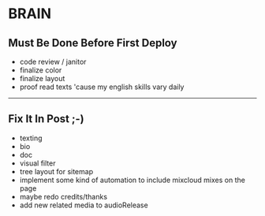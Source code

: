 # BRAIN

## Must Be Done Before First Deploy

- code review / janitor
- finalize color
- finalize layout
- proof read texts 'cause my english skills vary daily

---

## Fix It In Post ;-)

- texting
- bio
- doc
- visual filter
- tree layout for sitemap
- implement some kind of automation to include mixcloud mixes on the page
- maybe redo credits/thanks
- add new related media to audioRelease
